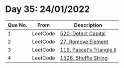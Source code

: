 # Day 35: 24/01/2022

| Que No. | From | Description |
| --- | --- | --- |
| 1 | LeetCode | [520. Detect Capital](https://leetcode.com/problems/detect-capital/) |
| 2 | LeetCode | [27. Remove Element](https://leetcode.com/problems/remove-element/) |
| 3 | LeetCode | [119. Pascal's Triangle II](https://leetcode.com/problems/pascals-triangle-ii/) |
| 4 | LeetCode | [1528. Shuffle String](https://leetcode.com/problems/shuffle-string/) |
